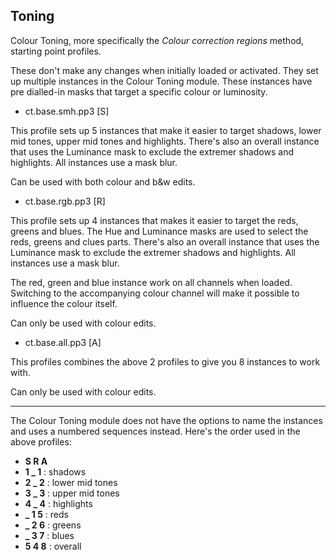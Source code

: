## Toning

Colour Toning, more specifically the *Colour correction regions* method, starting point profiles.

These don't make any changes when initially loaded or activated. They set up multiple instances in the Colour Toning module. These instances have pre dialled-in masks that target a specific colour or luminosity.

*  ct.base.smh.pp3 [S]

This profile sets up 5 instances that make it easier to target shadows, lower mid tones, upper mid tones and highlights. There's also an overall instance that uses the Luminance mask to exclude the extremer shadows and highlights. All instances use a mask blur.

Can be used with both colour and b&w edits.

* ct.base.rgb.pp3 [R]

This profile sets up 4 instances that makes it easier to target the reds, greens and blues. The Hue and Luminance masks are used to select the reds, greens and clues parts. There's also an overall instance that uses the Luminance mask to exclude the extremer shadows and highlights. All instances use a mask blur.

The red, green and blue instance work on all channels when loaded. Switching to the accompanying colour channel will make it possible to influence the colour itself.

Can only be used with colour edits.

* ct.base.all.pp3 [A]

This profiles combines the above 2 profiles to give you 8 instances to work with.

Can only be used with colour edits.

---

The Colour Toning module does not have the options to name the instances and uses a numbered sequences instead. Here's the order used in the above profiles:

* **S R A**
* **1 _ 1** : shadows
* **2 _ 2** : lower mid tones
* **3 _ 3** : upper mid tones
* **4 _ 4** : highlights
* **_ 1 5** : reds
* **_ 2 6** : greens
* **_ 3 7** : blues
* **5 4 8** : overall

